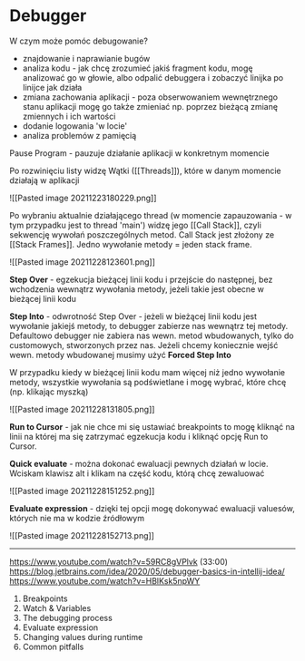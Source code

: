 # Debugger

W czym może pomóc debugowanie?
* znajdowanie i naprawianie bugów
* analiza kodu - jak chcę zrozumieć jakiś fragment kodu, mogę analizować go w głowie, albo odpalić debuggera i zobaczyć linijka po linijce jak działa
* zmiana zachowania aplikacji - poza obserwowaniem wewnętrznego stanu aplikacji mogę go także zmieniać np. poprzez bieżącą zmianę zmiennych i ich wartości
* dodanie logowania 'w locie'
* analiza problemów z pamięcią

Pause Program - pauzuje działanie aplikacji w konkretnym momencie

Po rozwinięciu listy widzę Wątki ([[Threads]]), które w danym momencie działają w aplikacji

![[Pasted image 20211223180229.png]]

Po wybraniu aktualnie działającego thread (w momencie zapauzowania - w tym przypadku jest to thread 'main') widzę jego [[Call Stack]], czyli sekwencję wywołań poszczególnych metod. 
Call Stack jest złożony ze [[Stack Frames]]. Jedno wywołanie metody =  jeden stack frame.

![[Pasted image 20211228123601.png]]

**Step Over** - egzekucja bieżącej linii kodu i przejście do następnej, bez wchodzenia wewnątrz wywołania metody, jeżeli takie jest obecne w bieżącej linii kodu

**Step Into** - odwrotność Step Over - jeżeli w bieżącej linii kodu jest wywołanie jakiejś metody, to debugger zabierze nas wewnątrz tej metody. Defaultowo debugger nie zabiera nas wewn. metod wbudowanych, tylko do customowych, stworzonych przez nas. Jeżeli chcemy koniecznie wejść wewn. metody wbudowanej musimy użyć **Forced Step Into**

W przypadku kiedy w bieżącej linii kodu mam więcej niż jedno wywołanie metody, wszystkie wywołania są podświetlane i mogę wybrać, które chcę (np. klikając myszką)

![[Pasted image 20211228131805.png]]

**Run to Cursor** - jak nie chce mi się ustawiać breakpoints to mogę kliknąć na linii na której ma się zatrzymać egzekucja kodu i kliknąć opcję Run to Cursor.

**Quick evaluate** - można dokonać ewaluacji pewnych działań w locie. Wciskam klawisz alt i klikam na część kodu, którą chcę zewaluować

![[Pasted image 20211228151252.png]]

**Evaluate expression** - dzięki tej opcji mogę dokonywać ewaluacji valuesów, których nie ma w kodzie źródłowym

![[Pasted image 20211228152713.png]]

---
https://www.youtube.com/watch?v=59RC8gVPlvk (33:00)
https://blog.jetbrains.com/idea/2020/05/debugger-basics-in-intellij-idea/
https://www.youtube.com/watch?v=HBlKsk5npWY

1. Breakpoints
2. Watch & Variables
3. The debugging process
4. Evaluate expression
5. Changing values during runtime
6. Common pitfalls